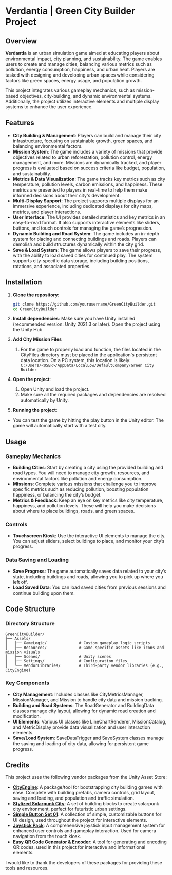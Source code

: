 # Verdantia | Green City Builder Project

## Overview

**Verdantia** is an urban simulation game aimed at educating players about environmental impact, city planning, and sustainability. The game enables users to create and manage cities, balancing various metrics such as pollution, energy consumption, happiness, and urban heat. Players are tasked with designing and developing urban spaces while considering factors like green spaces, energy usage, and population growth.

This project integrates various gameplay mechanics, such as mission-based objectives, city-building, and dynamic environmental systems. Additionally, the project utilizes interactive elements and multiple display systems to enhance the user experience.

## Features

- **City Building & Management**: Players can build and manage their city infrastructure, focusing on sustainable growth, green spaces, and balancing environmental factors.
- **Mission System**: The game includes a variety of missions that provide objectives related to urban reforestation, pollution control, energy management, and more. Missions are dynamically tracked, and player progress is evaluated based on success criteria like budget, population, and sustainability.
- **Metrics & Data Visualization**: The game tracks key metrics such as city temperature, pollution levels, carbon emissions, and happiness. These metrics are presented to players in real-time to help them make informed decisions about their city's development.
- **Multi-Display Support**: The project supports multiple displays for an immersive experience, including dedicated displays for city maps, metrics, and player interactions.
- **User Interface**: The UI provides detailed statistics and key metrics in an easy-to-read format. It also supports interactive elements like sliders, buttons, and touch controls for managing the game’s progression.
- **Dynamic Building and Road System**: The game includes an in-depth system for placing and connecting buildings and roads. Players can demolish and build structures dynamically within the city grid.
- **Save & Load System**: The game allows players to save their progress, with the ability to load saved cities for continued play. The system supports city-specific data storage, including building positions, rotations, and associated properties.

## Installation

1. **Clone the repository**:
   ```bash
   git clone https://github.com/yourusername/GreenCityBuilder.git
   cd GreenCityBuilder

2. **Install dependencies**: Make sure you have Unity installed (recommended version: Unity 2021.3 or later). Open the project using the Unity Hub.
3. **Add City Mission Files**
   1. For the game to properly load and function, the files located in the CityFiles directory must be placed in the application's persistent data location. On a PC  system, this location is likely:
  ``` C:/Users/<USER>/AppData/LocalLow/DefaultCompany/Green City Builder```

4. **Open the project**: 
   1. Open Unity and load the project.
   2. Make sure all the required packages and dependencies are resolved automatically by Unity.
5. **Running the project**:
- You can test the game by hitting the play button in the Unity editor. The game will automatically start with a test city.

## Usage

### Gameplay Mechanics
- **Building Cities**: Start by creating a city using the provided building and road types. You will need to manage city growth, resources, and environmental factors like pollution and energy consumption.
- **Missions**: Complete various missions that challenge you to improve specific metrics such as reducing pollution, boosting population happiness, or balancing the city’s budget.
- **Metrics & Feedback**: Keep an eye on key metrics like city temperature, happiness, and pollution levels. These will help you make decisions about where to place buildings, roads, and green spaces.

### Controls
- **Touchscreen Kiosk**: Use the interactive UI elements to manage the city. You can adjust sliders, select buildings to place, and monitor your city’s progress.

### Data Saving and Loading
- **Save Progress**: The game automatically saves data related to your city’s state, including buildings and roads, allowing you to pick up where you left off.
- **Load Saved Data**: You can load saved cities from previous sessions and continue building upon them.

## Code Structure

### Directory Structure
```
GreenCityBuilder/
├── Assets/
│   ├── GameLogic/              # Custom gameplay logic scripts
│   ├── Resources/              # Game-specific assets like icons and mission visuals
│   ├── Scenes/                 # Unity scenes
│   ├── Settings/               # Configuration files
│   └── VendorLibraries/        # Third-party vendor libraries (e.g., CityEngine)
```


### Key Components
- **City Management**: Includes classes like CityMetricsManager, MissionManager, and Mission to handle city data and mission tracking.
- **Building and Road Systems**: The RoadGenerator and BuildingData classes manage city layout, allowing for dynamic road creation and modification.
- **UI Elements**: Various UI classes like LineChartRenderer, MissionCatalog, and MetricDisplay provide data visualization and user interaction elements.
- **Save/Load System**: SaveDataTrigger and SaveSystem classes manage the saving and loading of city data, allowing for persistent game progress.


## Credits

This project uses the following vendor packages from the Unity Asset Store:

- **[CityEngine](https://assetstore.unity.com/packages/templates/systems/city-engine-174406)**: A package/tool for bootstrapping city building games with ease. Complete with building prefabs, camera controls, grid layout, saving and loading, and population and traffic simulation.
- **[Stylized Solarpunk City](https://assetstore.unity.com/packages/3d/environments/sci-fi/stylized-solarpunk-city-267031)**: A set of building blocks to create solarpunk city environment, perfect for futuristic urban settings.
- **[Simple Button Set 01](https://assetstore.unity.com/packages/2d/gui/icons/simple-button-set-01-153979)**: A collection of simple, customizable buttons for UI design, used throughout the project for interactive elements.
- **[Joystick Pack](https://assetstore.unity.com/packages/tools/input-management/joystick-pack-107631)**: A comprehensive joystick input management system for enhanced user controls and gameplay interaction. Used for camera navigation from the touch kiosk.
- **[Easy QR Code Generator & Encoder](https://assetstore.unity.com/packages/tools/easy-qr-code-generator-encoder-37821)**: A tool for generating and encoding QR codes, used in this project for interactive and informational elements.


I would like to thank the developers of these packages for providing these tools and resources.
